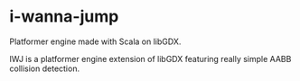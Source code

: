 # i-wanna-jump
Platformer engine made with Scala on libGDX.

IWJ is a platformer engine extension of libGDX featuring really simple AABB collision detection.
